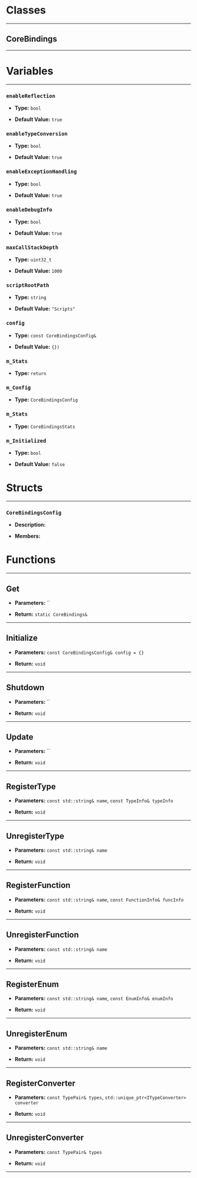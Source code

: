 # Classes
---

## CoreBindings
---




# Variables
---

### `enableReflection`

- **Type:** `bool`

- **Default Value:** `true`



### `enableTypeConversion`

- **Type:** `bool`

- **Default Value:** `true`



### `enableExceptionHandling`

- **Type:** `bool`

- **Default Value:** `true`



### `enableDebugInfo`

- **Type:** `bool`

- **Default Value:** `true`



### `maxCallStackDepth`

- **Type:** `uint32_t`

- **Default Value:** `1000`



### `scriptRootPath`

- **Type:** `string`

- **Default Value:** `"Scripts"`



### `config`

- **Type:** `const CoreBindingsConfig&`

- **Default Value:** `{})`



### `m_Stats`

- **Type:** `return`



### `m_Config`

- **Type:** `CoreBindingsConfig`



### `m_Stats`

- **Type:** `CoreBindingsStats`



### `m_Initialized`

- **Type:** `bool`

- **Default Value:** `false`




# Structs
---

### `CoreBindingsConfig`

- **Description:** 

- **Members:**




# Functions
---

## Get



- **Parameters:** ``

- **Return:** `static CoreBindings&`

---

## Initialize



- **Parameters:** `const CoreBindingsConfig& config = {}`

- **Return:** `void`

---

## Shutdown



- **Parameters:** ``

- **Return:** `void`

---

## Update



- **Parameters:** ``

- **Return:** `void`

---

## RegisterType



- **Parameters:** `const std::string& name`, `const TypeInfo& typeInfo`

- **Return:** `void`

---

## UnregisterType



- **Parameters:** `const std::string& name`

- **Return:** `void`

---

## RegisterFunction



- **Parameters:** `const std::string& name`, `const FunctionInfo& funcInfo`

- **Return:** `void`

---

## UnregisterFunction



- **Parameters:** `const std::string& name`

- **Return:** `void`

---

## RegisterEnum



- **Parameters:** `const std::string& name`, `const EnumInfo& enumInfo`

- **Return:** `void`

---

## UnregisterEnum



- **Parameters:** `const std::string& name`

- **Return:** `void`

---

## RegisterConverter



- **Parameters:** `const TypePair& types`, `std::unique_ptr<ITypeConverter> converter`

- **Return:** `void`

---

## UnregisterConverter



- **Parameters:** `const TypePair& types`

- **Return:** `void`

---
